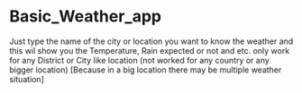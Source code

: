 # Basic_Weather_app
Just type the name of the city or location you want to know the weather and this wil show you the Temperature, Rain expected or not and etc.
only work for any District or City like location (not worked for any country or any bigger location) [Because in a big location there may be multiple weather situation]
